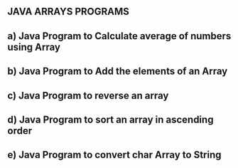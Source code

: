 ## JAVA ARRAYS PROGRAMS

## a)	Java Program to Calculate average of numbers using Array
## b)	Java Program to Add the elements of an Array
## c)	Java Program to reverse an array
## d)	Java Program to sort an array in ascending order
## e)	Java Program to convert char Array to String

